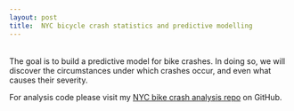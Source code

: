 ```yaml
---
layout: post
title:  NYC bicycle crash statistics and predictive modelling
---
```


######  ######

The goal is to build a predictive model for bike crashes. In doing so,
we will discover the circumstances under which crashes occur, and even
what causes their severity.

For analysis code please visit my [NYC bike crash analysis
repo](https://github.com/mhalvers/nyc_bike_crash_analysis) on GitHub.

